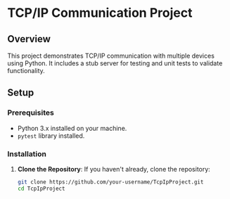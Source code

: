 # TCP/IP Communication Project

## Overview

This project demonstrates TCP/IP communication with multiple devices using Python. It includes a stub server for testing and unit tests to validate functionality.

## Setup

### Prerequisites

- Python 3.x installed on your machine.
- `pytest` library installed.

### Installation

1. **Clone the Repository**:
   If you haven't already, clone the repository:
   ```bash
   git clone https://github.com/your-username/TcpIpProject.git
   cd TcpIpProject
